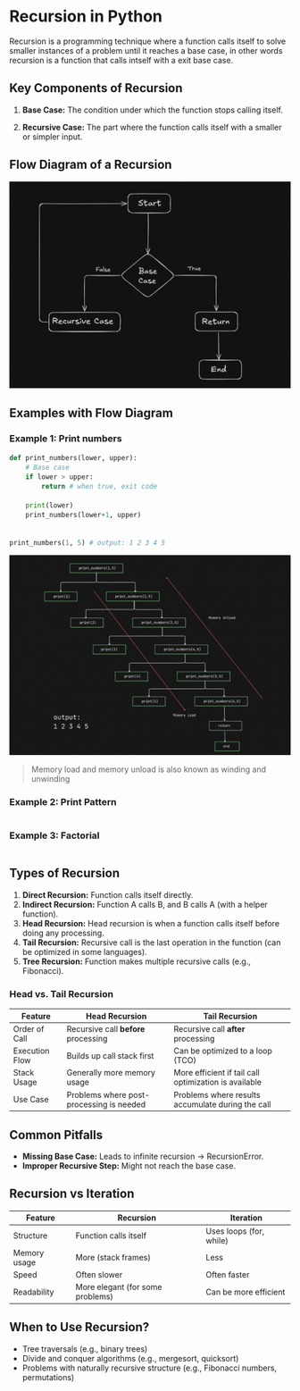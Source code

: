 # Recursion in Python
Recursion is a programming technique where a function calls itself to solve smaller instances of a problem until it reaches a base case, in other words recursion is a function that calls intself with a exit base case.

## Key Components of Recursion
1. **Base Case:** The condition under which the function stops calling itself.

2. **Recursive Case:** The part where the function calls itself with a smaller or simpler input.

## Flow Diagram of a Recursion
![Flow Diagram of Recursion](../../assets/FD_Recursion.png)

## Examples with Flow Diagram

### Example 1: Print numbers
```python []
def print_numbers(lower, upper):
    # Base case
    if lower > upper:
        return # when true, exit code
    
    print(lower)
    print_numbers(lower+1, upper)


print_numbers(1, 5) # output: 1 2 3 4 5
```
![FD for print_number](../../assets/print_numbers.png)

> Memory load and memory unload is also known as winding and unwinding

### Example 2: Print Pattern
```python []

```


### Example 3: Factorial
```python []

```


## Types of Recursion
1. **Direct Recursion:** Function calls itself directly.
2. **Indirect Recursion:** Function A calls B, and B calls A (with a helper function).
3. **Head Recursion:** Head recursion is when a function calls itself before doing any processing.
4. **Tail Recursion:** Recursive call is the last operation in the function (can be optimized in some languages).
5. **Tree Recursion:** Function makes multiple recursive calls (e.g., Fibonacci).

### Head vs. Tail Recursion

| Feature        | Head Recursion                           | Tail Recursion                                        |
| -------------- | ---------------------------------------- | ----------------------------------------------------- |
| Order of Call  | Recursive call **before** processing     | Recursive call **after** processing                   |
| Execution Flow | Builds up call stack first               | Can be optimized to a loop (TCO)                      |
| Stack Usage    | Generally more memory usage              | More efficient if tail call optimization is available |
| Use Case       | Problems where post-processing is needed | Problems where results accumulate during the call     |


## Common Pitfalls
- **Missing Base Case:** Leads to infinite recursion → RecursionError.
- **Improper Recursive Step:** Might not reach the base case.

## Recursion vs Iteration
| Feature      | Recursion                        | Iteration               |
| ------------ | -------------------------------- | ----------------------- |
| Structure    | Function calls itself            | Uses loops (for, while) |
| Memory usage | More (stack frames)              | Less                    |
| Speed        | Often slower                     | Often faster            |
| Readability  | More elegant (for some problems) | Can be more efficient   |

## When to Use Recursion?
- Tree traversals (e.g., binary trees)
- Divide and conquer algorithms (e.g., mergesort, quicksort)
- Problems with naturally recursive structure (e.g., Fibonacci numbers, permutations)